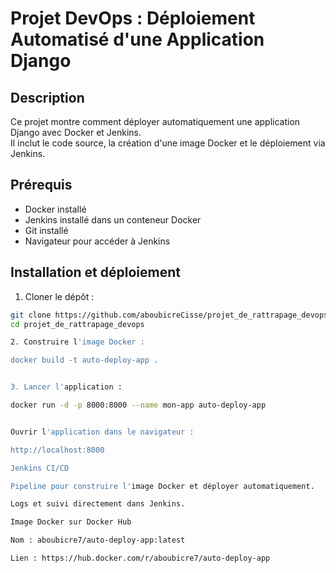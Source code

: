 # Projet DevOps : Déploiement Automatisé d'une Application Django

## Description
Ce projet montre comment déployer automatiquement une application Django avec Docker et Jenkins.  
Il inclut le code source, la création d'une image Docker et le déploiement via Jenkins.

## Prérequis
- Docker installé
- Jenkins installé dans un conteneur Docker
- Git installé
- Navigateur pour accéder à Jenkins

## Installation et déploiement

1. Cloner le dépôt :
```bash
git clone https://github.com/aboubicreCisse/projet_de_rattrapage_devops.git
cd projet_de_rattrapage_devops

2. Construire l'image Docker :

docker build -t auto-deploy-app .


3. Lancer l'application :

docker run -d -p 8000:8000 --name mon-app auto-deploy-app


Ouvrir l'application dans le navigateur :

http://localhost:8000

Jenkins CI/CD

Pipeline pour construire l'image Docker et déployer automatiquement.

Logs et suivi directement dans Jenkins.

Image Docker sur Docker Hub

Nom : aboubicre7/auto-deploy-app:latest

Lien : https://hub.docker.com/r/aboubicre7/auto-deploy-app
